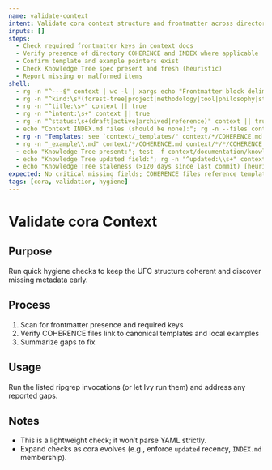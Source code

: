 ```yaml
---
name: validate-context
intent: Validate cora context structure and frontmatter across directories
inputs: []
steps:
  - Check required frontmatter keys in context docs
  - Verify presence of directory COHERENCE and INDEX where applicable
  - Confirm template and example pointers exist
  - Check Knowledge Tree spec present and fresh (heuristic)
  - Report missing or malformed items
shell:
  - rg -n "^---$" context | wc -l | xargs echo "Frontmatter block delimiters:"
  - rg -n "^kind:\s*(forest-tree|project|methodology|tool|philosophy|strategy|working|documentation)" context || true
  - rg -n "^title:\s+" context || true
  - rg -n "^intent:\s+" context || true
  - rg -n "^status:\s+(draft|active|archived|reference)" context || true
  - echo "Context INDEX.md files (should be none):"; rg -n --files context | rg 'INDEX\\.md$' || echo "None"
  - rg -n "Templates: see `context/_templates/" context/*/COHERENCE.md || true
  - rg -n "_example\\.md" context/*/COHERENCE.md context/*/*/COHERENCE.md || true
  - echo "Knowledge Tree present:"; test -f context/documentation/knowledge-tree.md && echo OK || echo MISSING
  - echo "Knowledge Tree updated field:"; rg -n "^updated:\\s+" context/documentation/knowledge-tree.md || true
  - echo "Knowledge Tree staleness (>120 days since last commit) [heuristic]:"; if command -v git >/dev/null 2>&1 && test -f context/documentation/knowledge-tree.md; then last=$(git log -1 --format=%ct -- context/documentation/knowledge-tree.md 2>/dev/null || echo 0); now=$(date +%s); if [ "$last" -gt 0 ] 2>/dev/null; then days=$(( (now - last) / 86400 )); echo "$days days"; if [ "$days" -gt 120 ]; then echo "STALE"; else echo "FRESH"; fi; else echo "No git history"; fi; else echo "git unavailable"; fi
expected: No critical missing fields; COHERENCE files reference templates/examples
tags: [cora, validation, hygiene]
---
```


# Validate cora Context

## Purpose
Run quick hygiene checks to keep the UFC structure coherent and discover missing metadata early.

## Process
1. Scan for frontmatter presence and required keys
2. Verify COHERENCE files link to canonical templates and local examples
3. Summarize gaps to fix

## Usage
Run the listed ripgrep invocations (or let Ivy run them) and address any reported gaps.

## Notes
- This is a lightweight check; it won’t parse YAML strictly.
- Expand checks as cora evolves (e.g., enforce `updated` recency, `INDEX.md` membership).
